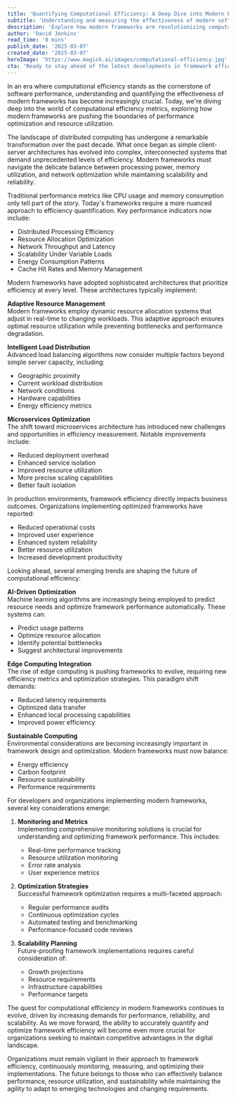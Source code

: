 ```yaml
---
title: 'Quantifying Computational Efficiency: A Deep Dive into Modern Framework Performance'
subtitle: 'Understanding and measuring the effectiveness of modern software frameworks'
description: 'Explore how modern frameworks are revolutionizing computational efficiency through advanced metrics, AI-driven optimization, and sustainable computing practices. Learn key strategies for measuring and improving framework performance in today\'s complex distributed systems.'
author: 'David Jenkins'
read_time: '8 mins'
publish_date: '2025-03-07'
created_date: '2025-03-07'
heroImage: 'https://www.magick.ai/images/computational-efficiency.jpg'
cta: 'Ready to stay ahead of the latest developments in framework efficiency and technology innovation? Follow MagickAI on LinkedIn for regular insights and updates that will help you optimize your systems for the future.'
---
```


In an era where computational efficiency stands as the cornerstone of software performance, understanding and quantifying the effectiveness of modern frameworks has become increasingly crucial. Today, we're diving deep into the world of computational efficiency metrics, exploring how modern frameworks are pushing the boundaries of performance optimization and resource utilization.

The landscape of distributed computing has undergone a remarkable transformation over the past decade. What once began as simple client-server architectures has evolved into complex, interconnected systems that demand unprecedented levels of efficiency. Modern frameworks must navigate the delicate balance between processing power, memory utilization, and network optimization while maintaining scalability and reliability.

Traditional performance metrics like CPU usage and memory consumption only tell part of the story. Today's frameworks require a more nuanced approach to efficiency quantification. Key performance indicators now include:

- Distributed Processing Efficiency
- Resource Allocation Optimization
- Network Throughput and Latency
- Scalability Under Variable Loads
- Energy Consumption Patterns
- Cache Hit Rates and Memory Management

Modern frameworks have adopted sophisticated architectures that prioritize efficiency at every level. These architectures typically implement:

**Adaptive Resource Management**  
Modern frameworks employ dynamic resource allocation systems that adjust in real-time to changing workloads. This adaptive approach ensures optimal resource utilization while preventing bottlenecks and performance degradation.

**Intelligent Load Distribution**  
Advanced load balancing algorithms now consider multiple factors beyond simple server capacity, including:

- Geographic proximity
- Current workload distribution
- Network conditions
- Hardware capabilities
- Energy efficiency metrics

**Microservices Optimization**  
The shift toward microservices architecture has introduced new challenges and opportunities in efficiency measurement. Notable improvements include:

- Reduced deployment overhead
- Enhanced service isolation
- Improved resource utilization
- More precise scaling capabilities
- Better fault isolation

In production environments, framework efficiency directly impacts business outcomes. Organizations implementing optimized frameworks have reported:

- Reduced operational costs
- Improved user experience
- Enhanced system reliability
- Better resource utilization
- Increased development productivity

Looking ahead, several emerging trends are shaping the future of computational efficiency:

**AI-Driven Optimization**  
Machine learning algorithms are increasingly being employed to predict resource needs and optimize framework performance automatically. These systems can:

- Predict usage patterns
- Optimize resource allocation
- Identify potential bottlenecks
- Suggest architectural improvements

**Edge Computing Integration**  
The rise of edge computing is pushing frameworks to evolve, requiring new efficiency metrics and optimization strategies. This paradigm shift demands:

- Reduced latency requirements
- Optimized data transfer
- Enhanced local processing capabilities
- Improved power efficiency

**Sustainable Computing**  
Environmental considerations are becoming increasingly important in framework design and optimization. Modern frameworks must now balance:

- Energy efficiency
- Carbon footprint
- Resource sustainability
- Performance requirements

For developers and organizations implementing modern frameworks, several key considerations emerge:

1. **Monitoring and Metrics**  
   Implementing comprehensive monitoring solutions is crucial for understanding and optimizing framework performance. This includes:

   - Real-time performance tracking
   - Resource utilization monitoring
   - Error rate analysis
   - User experience metrics

2. **Optimization Strategies**  
   Successful framework optimization requires a multi-faceted approach:

   - Regular performance audits
   - Continuous optimization cycles
   - Automated testing and benchmarking
   - Performance-focused code reviews

3. **Scalability Planning**  
   Future-proofing framework implementations requires careful consideration of:

   - Growth projections
   - Resource requirements
   - Infrastructure capabilities
   - Performance targets

The quest for computational efficiency in modern frameworks continues to evolve, driven by increasing demands for performance, reliability, and scalability. As we move forward, the ability to accurately quantify and optimize framework efficiency will become even more crucial for organizations seeking to maintain competitive advantages in the digital landscape.

Organizations must remain vigilant in their approach to framework efficiency, continuously monitoring, measuring, and optimizing their implementations. The future belongs to those who can effectively balance performance, resource utilization, and sustainability while maintaining the agility to adapt to emerging technologies and changing requirements.